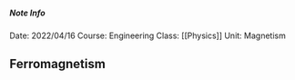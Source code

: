 ##### Note Info
Date: 2022/04/16
Course: Engineering
Class: [[Physics]]
Unit: Magnetism
## Ferromagnetism
